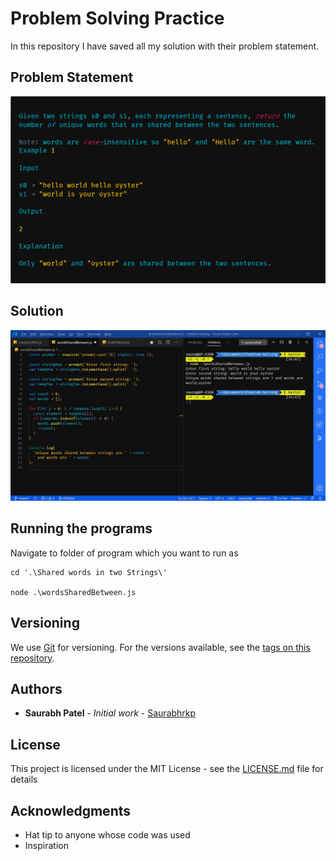 # Problem Solving Practice

In this repository I have saved all my solution with their problem statement.

## Problem Statement

![Problem Statement](https://github.com/Saurabhrkp/Problem-Solving/raw/master/Shared%20words%20in%20two%20Strings/Problem%20Statement.png)

## Solution

![Problem Solution](https://github.com/Saurabhrkp/Problem-Solving/raw/master/Shared%20words%20in%20two%20Strings/Solution.jpeg)

## Running the programs

Navigate to folder of program which you want to run as

```
cd '.\Shared words in two Strings\'

node .\wordsSharedBetween.js
```

## Versioning

We use [Git](https://git-scm.com/) for versioning. For the versions available, see the [tags on this repository](https://github.com/Saurabhrkp/Problem-Solving/tags).

## Authors

- **Saurabh Patel** - _Initial work_ - [Saurabhrkp](https://github.com/Saurabhrkp)

## License

This project is licensed under the MIT License - see the [LICENSE.md](LICENSE.md) file for details

## Acknowledgments

- Hat tip to anyone whose code was used
- Inspiration

